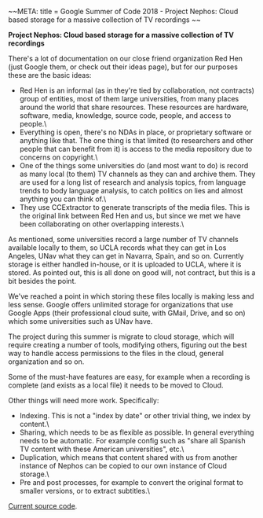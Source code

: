 
~~META:
title = Google Summer of Code 2018 - Project Nephos: Cloud based storage for a massive collection of TV recordings
~~

**Project Nephos: Cloud based storage for a massive collection of TV recordings**

There's a lot of documentation on our close friend organization Red Hen (just Google them, or check out their ideas page), but for our purposes these are the basic ideas:

- Red Hen is an informal (as in they're tied by collaboration, not contracts) group of entities, most of them large universities, from many places around the world that share resources. These resources are hardware, software, media, knowledge, source code, people, and access to people.\\
- Everything is open, there's no NDAs in place, or proprietary software or anything like that. The one thing is that limited (to researchers and other people that can benefit from it) is access to the media repository due to concerns on copyright.\\
- One of the things some universities do (and most want to do) is record as many local (to them) TV channels as they can and archive them. They are used for a long list of research and analysis topics, from language trends to body language analysis, to catch politics on lies and almost anything you can think of.\\
- They use CCExtractor to generate transcripts of the media files. This is the original link between Red Hen and us, but since we met we have been collaborating on other overlapping interests.\\

As mentioned, some universities record a large number of TV channels available locally to them, so UCLA records what they can get in Los Angeles, UNav what they can get in Navarra, Spain, and so on. Currently storage is either handled in-house, or it is uploaded to UCLA, where it is stored. As pointed out, this is all done on good will, not contract, but this is a bit besides the point. 

We've reached a point in which storing these files locally is making less and less sense. Google offers unlimited storage for organizations that use Google Apps (their professional cloud suite, with GMail, Drive, and so on) which some universities such as UNav have. 

The project during this summer is migrate to cloud storage, which will require creating a number of tools, modifying others, figuring out the best way to handle access permissions to the files in the cloud, general organization and so on.

Some of the must-have features are easy, for example when a recording is complete (and exists as a local file) it needs to be moved to Cloud. 

Other things will need more work. Specifically:

- Indexing. This is not a "index by date" or other trivial thing, we index by content.\\
- Sharing, which needs to be as flexible as possible. In general everything needs to be automatic. For example config such as "share all Spanish TV content with these American universities", etc.\\
- Duplication, which means that content shared with us from another instance of Nephos can be copied to our own instance of Cloud storage.\\
- Pre and post processes, for example to convert the original format to smaller versions, or to extract subtitles.\\

[Current source code](https://github.com/CCExtractor/ProjectNephos).

